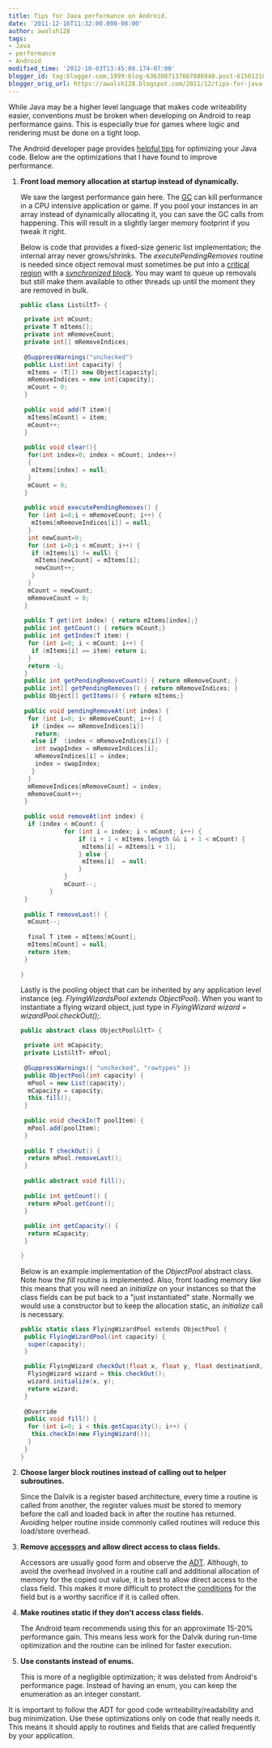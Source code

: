 ```yaml
---
title: Tips for Java performance on Android.
date: '2011-12-16T11:32:00.000-08:00'
author: awalsh128
tags:
- Java
- performance
- Android
modified_time: '2012-10-03T13:45:08.174-07:00'
blogger_id: tag:blogger.com,1999:blog-6363087137667886940.post-6150131899027638815
blogger_orig_url: https://awalsh128.blogspot.com/2011/12/tips-for-java-performance-on-android.html
---
```


While Java may be a higher level language that makes code writeability
easier, conventions must be broken when developing on Android to reap
performance gains. This is especially true for games where logic and
rendering must be done on a tight loop.

The Android developer page provides [helpful
tips](http://developer.android.com/guide/practices/design/performance.html)
for optimizing your Java code. Below are the optimizations that I have
found to improve performance.

1.  **Front load memory allocation at startup instead of dynamically.**

    We saw the largest performance gain here. The
    [GC](http://en.wikipedia.org/wiki/Garbage_collection_(computer_science))
    can kill performance in a CPU intensive application or game. If you
    pool your instances in an array instead of dynamically allocating
    it, you can save the GC calls from happening. This will result in a
    slightly larger memory footprint if you tweak it right.

    Below is code that provides a fixed-size generic list
    implementation; the internal array never grows/shrinks. The
    *executePendingRemoves* routine is needed since object removal must
    sometimes be put into a [critical
    region](http://en.wikipedia.org/wiki/Critical_section) with a
    [*synchronized*
    block](http://docs.oracle.com/javase/tutorial/essential/concurrency/locksync.html).
    You may want to queue up removals but still make them available to
    other threads up until the moment they are removed in bulk.

    ``` csharp
    public class List&ltT> {

     private int mCount;
     private T mItems[];
     private int mRemoveCount;
     private int[] mRemoveIndices; 
     
     @SuppressWarnings("unchecked")
     public List(int capacity) {
      mItems = (T[]) new Object[capacity];
      mRemoveIndices = new int[capacity];
      mCount = 0;
     }
     
     public void add(T item){
      mItems[mCount] = item;
      mCount++;
     }
     
     public void clear(){
      for(int index=0; index < mCount; index++)
      {
       mItems[index] = null;
      }
      mCount = 0;
     }
     
     public void executePendingRemoves() {
      for (int i=0;i < mRemoveCount; i++) {
       mItems[mRemoveIndices[i]] = null;
      }
      int newCount=0;
      for (int i=0;i < mCount; i++) {
       if (mItems[i] != null) {
        mItems[newCount] = mItems[i];
        newCount++;
       }
      }
      mCount = newCount;
      mRemoveCount = 0;
     }
     
     public T get(int index) { return mItems[index];}
     public int getCount() { return mCount;}
     public int getIndex(T item) {
      for (int i=0; i < mCount; i++) {
       if (mItems[i] == item) return i;
      }
      return -1;
     }
     public int getPendingRemoveCount() { return mRemoveCount; }
     public int[] getPendingRemoves() { return mRemoveIndices; }
     public Object[] getItems() { return mItems;}
     
     public void pendingRemoveAt(int index) {
      for (int i=0; i< mRemoveCount; i++) {
       if (index == mRemoveIndices[i])
        return;
       else if  (index < mRemoveIndices[i]) {
        int swapIndex = mRemoveIndices[i];
        mRemoveIndices[i] = index;
        index = swapIndex;
       }
      }
      mRemoveIndices[mRemoveCount] = index;
      mRemoveCount++;
     }
     
     public void removeAt(int index) {
      if (index < mCount) {
                for (int i = index; i < mCount; i++) {
                    if (i + 1 < mItems.length && i + 1 < mCount) {
                     mItems[i] = mItems[i + 1];
                    } else {
                     mItems[i]  = null;
                    }
                }
                mCount--;
            }
     }
     
     public T removeLast() {
      mCount--;
      
      final T item = mItems[mCount];
      mItems[mCount] = null;
      return item;
     }
     
    }
    ```

    Lastly is the pooling object that can be inherited by any
    application level instance (eg. *FlyingWizardsPool extends
    ObjectPool*). When you want to instantiate a flying wizard object,
    just type in *FlyingWizard wizard = wizardPool.checkOut();*.

    ``` csharp
    public abstract class ObjectPool&ltT> {

     private int mCapacity;
     private List&ltT> mPool;
     
     @SuppressWarnings({ "unchecked", "rawtypes" })
     public ObjectPool(int capacity) {
      mPool = new List(capacity);
      mCapacity = capacity;
      this.fill();
     }
     
     public void checkIn(T poolItem) {
      mPool.add(poolItem);
     }
     
     public T checkOut() {
      return mPool.removeLast();
     }
     
     public abstract void fill();
     
     public int getCount() {
      return mPool.getCount();
     }
     
     public int getCapacity() {
      return mCapacity;
     }

    }
    ```

    Below is an example implementation of the *ObjectPool* abstract
    class. Note how the *fill* routine is implemented. Also, front
    loading memory like this means that you will need an *initialize* on
    your instances so that the class fields can be put back to a \"just
    instantiated\" state. Normally we would use a constructor but to
    keep the allocation static, an *initialize* call is necessary.

    ``` csharp
    public static class FlyingWizardPool extends ObjectPool {
     public FlyingWizardPool(int capacity) {
      super(capacity);
     }

     public FlyingWizard checkOut(float x, float y, float destinationX, float destinationY) {
      FlyingWizard wizard = this.checkOut();
      wizard.initialize(x, y);
      return wizard;
     }
      
     @Override
     public void fill() {
      for (int i=0; i < this.getCapacity(); i++) {
       this.checkIn(new FlyingWizard());
      }
     }
    }
    ```

2.  **Choose larger block routines instead of calling out to helper
    subroutines.**

    Since the Dalvik is a register based architecture, every time a
    routine is called from another, the register values must be stored
    to memory before the call and loaded back in after the routine has
    returned. Avoiding helper routine inside commonly called routines
    will reduce this load/store overhead.

3.  **Remove [accessors](http://en.wikipedia.org/wiki/Mutator_method)
    and allow direct access to class fields.**

    Accessors are usually good form and observe the
    [ADT](http://en.wikipedia.org/wiki/Abstract_data_type). Although, to
    avoid the overhead involved in a routine call and additional
    allocation of memory for the copied out value, it is best to allow
    direct access to the class field. This makes it more difficult to
    protect the [conditions](http://en.wikipedia.org/wiki/Precondition)
    for the field but is a worthy sacrifice if it is called often.

4.  **Make routines static if they don\'t access class fields.**

    The Android team recommends using this for an approximate 15-20%
    performance gain. This means less work for the Dalvik during
    run-time optimization and the routine can be inlined for faster
    execution.

5.  **Use constants instead of enums.**

    This is more of a negligible optimization; it was delisted from
    Android\'s performance page. Instead of having an enum, you can keep
    the enumeration as an integer constant.

It is important to follow the ADT for good code writeability/readability
and bug minimization. Use these optimizations only on code that really
needs it. This means it should apply to routines and fields that are
called frequently by your application.
